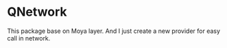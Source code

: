 # QNetwork

This package base on Moya layer. And I just create a new provider for easy call in network.
